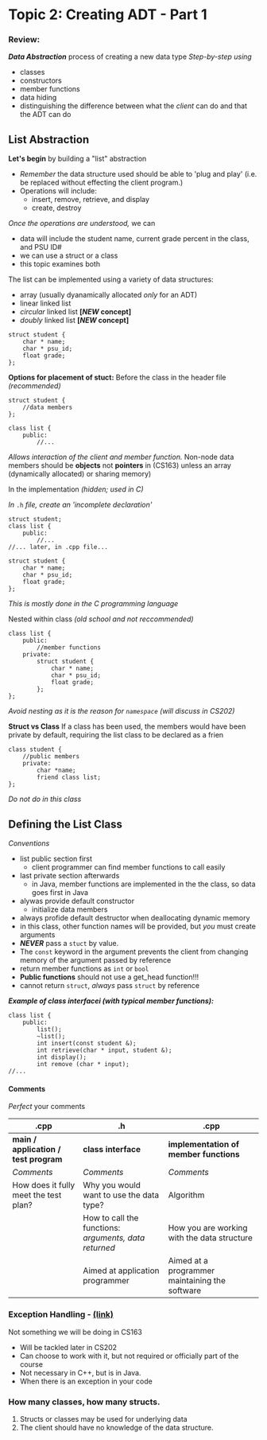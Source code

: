 Topic 2: Creating ADT  - Part 1
==============================

### Review:
***Data Abstraction*** process of creating a new data type
*Step-by-step using*
+ classes
+ constructors
+ member functions
+ data hiding
+ distinguishing the difference between what the *client* can do and that the ADT can do

List Abstraction
----------------

**Let's begin** by building a "list" abstraction
+ *Remember* the data structure used should be able to 'plug and play' (i.e. be replaced without effecting the client program.)
+ Operations will include:
  - insert, remove, retrieve, and display
  - create, destroy

*Once the operations are understood,* we can
+ data will include the student name, current grade percent in the class, and PSU ID#
+ we can use a struct or a class
+ this topic examines both

The list can be implemented using a variety of data structures:
+ array (usually dyanamically allocated *only* for an ADT)
+ linear linked list
+ *circular* linked list **[*NEW* concept]**
+ *doubly* linked list **[*NEW* concept]**

```
struct student {
	char * name;
	char * psu_id;
	float grade;
};
```
**Options for placement of stuct:**
Before the class in the header file *(recommended)*
```
struct student {
	//data members
};

class list {
	public:
		//...
```

*Allows interaction of the client and member function.*
Non-node data members should be **objects** not **pointers** in (CS163) unless an array (dynamically allocated) or sharing memory) 

In the implementation *(hidden; used in C)*

*In* `.h` *file, create an 'incomplete declaration'*

```
struct student;
class list {
	public:
		//...
//... later, in .cpp file...

struct student {
	char * name;
	char * psu_id;
	float grade;
};
```
*This is mostly done in the C programming language*


Nested within class *(old school and not reccommended)*

```
class list {
	public:
		//member functions
	private:
		struct student {
			char * name;
			char * psu_id;
			float grade;
		};
};
```
*Avoid nesting as it is the reason for `namespace` (will discuss in CS202)*

**Struct vs Class**
If a class has been used, the members would have been private by default, requiring the list class to be declared as a frien

```
class student {
 	//public members
	private:
		char *name;
		friend class list;
};
```
*Do not do in this class*

Defining the List Class
-----------------------
*Conventions*
+ list public section first
   - client programmer can find member functions to call easily
+ last private section afterwards
   - in Java, member functions are implemented in the the class, so data goes first in Java
+ alywas provide default constructor 
   - initialize data members
+ always profide default destructor when deallocating dynamic memory
+ in this class, other function names will be provided, but *you* must create arguments
+ ***NEVER*** pass a `stuct` by value.
+ The `const` keyword in the argument prevents the client from changing memory of the argument passed by reference
+ return member functions as `int` or `bool`
+ **Public functions** should not use a get_head function!!!
+ cannot return `struct`, *always* pass `struct` by reference

***Example of class interfacei (with typical member functions):***
```
class list {
	public:
		list();
		~list();
		int insert(const student &);
		int retrieve(char * input, student &);
		int display();
		int remove (char * input);
//...
```
#### Comments ####
*Perfect* your comments

|                  .cpp                 |                           .h                          |                       .cpp                     |
|---------------------------------------|-------------------------------------------------------|------------------------------------------------|
| **main / application / test program** | **class interface**                                   |       **implementation of member functions**   |
| *Comments*                            | *Comments*                                            |                    *Comments*                  |
| How does it fully meet the test plan? | Why you would want to use the data type?              |                    Algorithm                   |
|                                       | How to call the functions: *arguments, data returned* |   How you are working with the data structure  |
|                                       | Aimed at application programmer                       | Aimed at a programmer maintaining the software |









### Exception Handling - [(link)][1]
Not something we will be doing in CS163
+ Will be tackled later in CS202
+ Can choose to work with it, but not required or officially part of the course
+ Not necessary in C++, but is in Java.
+ When there is an exception in your code

### How many classes, how many structs.
1. Structs or classes may be used for underlying data
2. The client should have no knowledge of the data structure.

[1]: https://www.cs.pdx.edu/~karlaf "Karla Fant's PSU Website"


